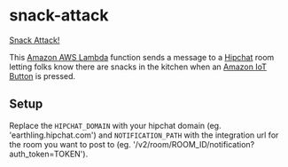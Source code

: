 # snack-attack

[Snack Attack!](http://i.imgur.com/ZrbhsUp.gifv)


This [Amazon AWS Lambda](https://aws.amazon.com/lambda/) function sends a message to a [Hipchat](https://www.hipchat.com/) room letting folks know there are snacks in the kitchen when an [Amazon IoT Button](http://aws.amazon.com/iot/button/) is pressed. 

## Setup

Replace the `HIPCHAT_DOMAIN` with your hipchat domain (eg. 'earthling.hipchat.com') and `NOTIFICATION_PATH` with the integration url for the room you want to post to (eg. '/v2/room/ROOM_ID/notification?auth_token=TOKEN').
